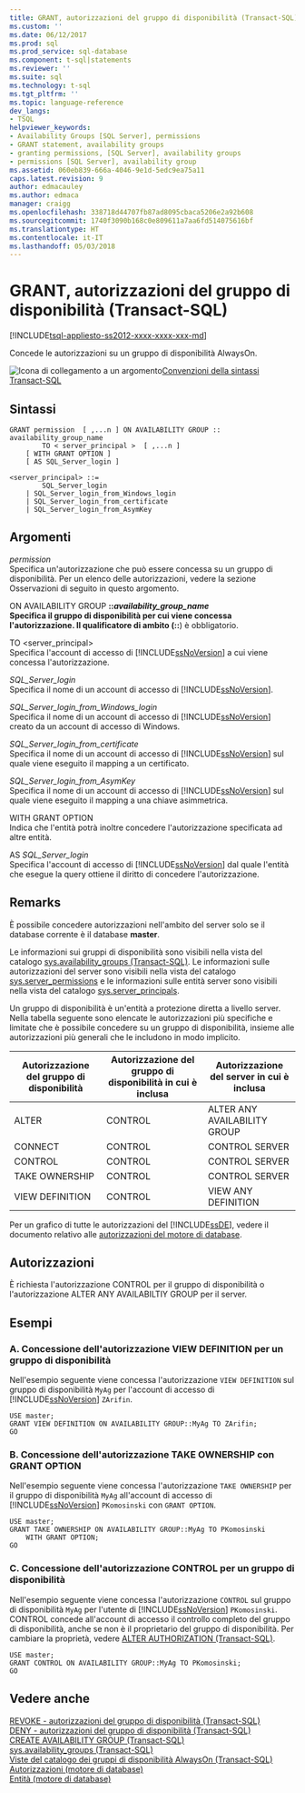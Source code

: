 ```yaml
---
title: GRANT, autorizzazioni del gruppo di disponibilità (Transact-SQL) | Microsoft Docs
ms.custom: ''
ms.date: 06/12/2017
ms.prod: sql
ms.prod_service: sql-database
ms.component: t-sql|statements
ms.reviewer: ''
ms.suite: sql
ms.technology: t-sql
ms.tgt_pltfrm: ''
ms.topic: language-reference
dev_langs:
- TSQL
helpviewer_keywords:
- Availability Groups [SQL Server], permissions
- GRANT statement, availability groups
- granting permissions, [SQL Server], availability groups
- permissions [SQL Server], availability group
ms.assetid: 060eb839-666a-4046-9e1d-5edc9ea75a11
caps.latest.revision: 9
author: edmacauley
ms.author: edmaca
manager: craigg
ms.openlocfilehash: 338718d44707fb87ad8095cbaca5206e2a92b608
ms.sourcegitcommit: 1740f3090b168c0e809611a7aa6fd514075616bf
ms.translationtype: HT
ms.contentlocale: it-IT
ms.lasthandoff: 05/03/2018
---
```

# <a name="grant-availability-group-permissions-transact-sql"></a>GRANT, autorizzazioni del gruppo di disponibilità (Transact-SQL)
[!INCLUDE[tsql-appliesto-ss2012-xxxx-xxxx-xxx-md](../../includes/tsql-appliesto-ss2012-xxxx-xxxx-xxx-md.md)]

  Concede le autorizzazioni su un gruppo di disponibilità AlwaysOn.  
  

 ![Icona di collegamento a un argomento](../../database-engine/configure-windows/media/topic-link.gif "Icona di collegamento a un argomento")[Convenzioni della sintassi Transact-SQL](../../t-sql/language-elements/transact-sql-syntax-conventions-transact-sql.md)  
  
## <a name="syntax"></a>Sintassi  
  
```  
GRANT permission  [ ,...n ] ON AVAILABILITY GROUP :: availability_group_name  
        TO < server_principal >  [ ,...n ]  
    [ WITH GRANT OPTION ]  
    [ AS SQL_Server_login ]   
  
<server_principal> ::=   
        SQL_Server_login  
    | SQL_Server_login_from_Windows_login   
    | SQL_Server_login_from_certificate   
    | SQL_Server_login_from_AsymKey  
```  
  
## <a name="arguments"></a>Argomenti  
 *permission*  
 Specifica un'autorizzazione che può essere concessa su un gruppo di disponibilità. Per un elenco delle autorizzazioni, vedere la sezione Osservazioni di seguito in questo argomento.  
  
 ON AVAILABILITY GROUP **::***availability_group_name*  
 Specifica il gruppo di disponibilità per cui viene concessa l'autorizzazione. Il qualificatore di ambito (**::**) è obbligatorio.  
  
 TO \<server_principal>  
 Specifica l'account di accesso di [!INCLUDE[ssNoVersion](../../includes/ssnoversion-md.md)] a cui viene concessa l'autorizzazione.  
  
 *SQL_Server_login*  
 Specifica il nome di un account di accesso di [!INCLUDE[ssNoVersion](../../includes/ssnoversion-md.md)].  
  
 *SQL_Server_login_from_Windows_login*  
 Specifica il nome di un account di accesso di [!INCLUDE[ssNoVersion](../../includes/ssnoversion-md.md)] creato da un account di accesso di Windows.  
  
 *SQL_Server_login_from_certificate*  
 Specifica il nome di un account di accesso di [!INCLUDE[ssNoVersion](../../includes/ssnoversion-md.md)] sul quale viene eseguito il mapping a un certificato.  
  
 *SQL_Server_login_from_AsymKey*  
 Specifica il nome di un account di accesso di [!INCLUDE[ssNoVersion](../../includes/ssnoversion-md.md)] sul quale viene eseguito il mapping a una chiave asimmetrica.  
  
 WITH GRANT OPTION  
 Indica che l'entità potrà inoltre concedere l'autorizzazione specificata ad altre entità.  
  
 AS *SQL_Server_login*  
 Specifica l'account di accesso di [!INCLUDE[ssNoVersion](../../includes/ssnoversion-md.md)] dal quale l'entità che esegue la query ottiene il diritto di concedere l'autorizzazione.  
  
## <a name="remarks"></a>Remarks  
 È possibile concedere autorizzazioni nell'ambito del server solo se il database corrente è il database **master**.  
  
 Le informazioni sui gruppi di disponibilità sono visibili nella vista del catalogo [sys.availability_groups &#40;Transact-SQL&#41;](../../relational-databases/system-catalog-views/sys-availability-groups-transact-sql.md). Le informazioni sulle autorizzazioni del server sono visibili nella vista del catalogo [sys.server_permissions](../../relational-databases/system-catalog-views/sys-server-permissions-transact-sql.md) e le informazioni sulle entità server sono visibili nella vista del catalogo [sys.server_principals](../../relational-databases/system-catalog-views/sys-server-principals-transact-sql.md).  
  
 Un gruppo di disponibilità è un'entità a protezione diretta a livello server. Nella tabella seguente sono elencate le autorizzazioni più specifiche e limitate che è possibile concedere su un gruppo di disponibilità, insieme alle autorizzazioni più generali che le includono in modo implicito.  
  
|Autorizzazione del gruppo di disponibilità|Autorizzazione del gruppo di disponibilità in cui è inclusa|Autorizzazione del server in cui è inclusa|  
|-----------------------------------|----------------------------------------------|----------------------------------|  
|ALTER|CONTROL|ALTER ANY AVAILABILITY GROUP|  
|CONNECT|CONTROL|CONTROL SERVER|  
|CONTROL|CONTROL|CONTROL SERVER|  
|TAKE OWNERSHIP|CONTROL|CONTROL SERVER|  
|VIEW DEFINITION|CONTROL|VIEW ANY DEFINITION|  
  
 Per un grafico di tutte le autorizzazioni del [!INCLUDE[ssDE](../../includes/ssde-md.md)], vedere il documento relativo alle [autorizzazioni del motore di database](https://aka.ms/sql-permissions-poster).  
  
## <a name="permissions"></a>Autorizzazioni  
 È richiesta l'autorizzazione CONTROL per il gruppo di disponibilità o l'autorizzazione ALTER ANY AVAILABILTIY GROUP per il server.  
  
## <a name="examples"></a>Esempi  
  
### <a name="a-granting-view-definition-permission-on-an-availability-group"></a>A. Concessione dell'autorizzazione VIEW DEFINITION per un gruppo di disponibilità  
 Nell'esempio seguente viene concessa l'autorizzazione `VIEW DEFINITION` sul gruppo di disponibilità `MyAg` per l'account di accesso di [!INCLUDE[ssNoVersion](../../includes/ssnoversion-md.md)] `ZArifin`.  
  
```  
USE master;  
GRANT VIEW DEFINITION ON AVAILABILITY GROUP::MyAg TO ZArifin;  
GO  
```  
  
### <a name="b-granting-take-ownership-permission-with-the-grant-option"></a>B. Concessione dell'autorizzazione TAKE OWNERSHIP con GRANT OPTION  
 Nell'esempio seguente viene concessa l'autorizzazione `TAKE OWNERSHIP` per il gruppo di disponibilità `MyAg` all'account di accesso di [!INCLUDE[ssNoVersion](../../includes/ssnoversion-md.md)] `PKomosinski` con `GRANT OPTION`.  
  
```  
USE master;  
GRANT TAKE OWNERSHIP ON AVAILABILITY GROUP::MyAg TO PKomosinski   
    WITH GRANT OPTION;  
GO  
```  
  
### <a name="c-granting-control-permission-on-an-availability-group"></a>C. Concessione dell'autorizzazione CONTROL per un gruppo di disponibilità  
 Nell'esempio seguente viene concessa l'autorizzazione `CONTROL` sul gruppo di disponibilità `MyAg` per l'utente di [!INCLUDE[ssNoVersion](../../includes/ssnoversion-md.md)] `PKomosinski`. CONTROL concede all'account di accesso il controllo completo del gruppo di disponibilità, anche se non è il proprietario del gruppo di disponibilità. Per cambiare la proprietà, vedere [ALTER AUTHORIZATION &#40;Transact-SQL&#41;](../../t-sql/statements/alter-authorization-transact-sql.md).  
  
```  
USE master;  
GRANT CONTROL ON AVAILABILITY GROUP::MyAg TO PKomosinski;  
GO  
```  
  
## <a name="see-also"></a>Vedere anche  
 [REVOKE - autorizzazioni del gruppo di disponibilità &#40;Transact-SQL&#41;](../../t-sql/statements/revoke-availability-group-permissions-transact-sql.md)   
 [DENY - autorizzazioni del gruppo di disponibilità &#40;Transact-SQL&#41;](../../t-sql/statements/deny-availability-group-permissions-transact-sql.md)   
 [CREATE AVAILABILITY GROUP &#40;Transact-SQL&#41;](../../t-sql/statements/create-availability-group-transact-sql.md)   
 [sys.availability_groups &#40;Transact-SQL&#41;](../../relational-databases/system-catalog-views/sys-availability-groups-transact-sql.md)   
 [Viste del catalogo dei gruppi di disponibilità AlwaysOn &#40;Transact-SQL&#41;](../../relational-databases/system-catalog-views/always-on-availability-groups-catalog-views-transact-sql.md) [Autorizzazioni &#40;motore di database&#41;](../../relational-databases/security/permissions-database-engine.md)   
 [Entità &#40;motore di database&#41;](../../relational-databases/security/authentication-access/principals-database-engine.md)  
  
  
